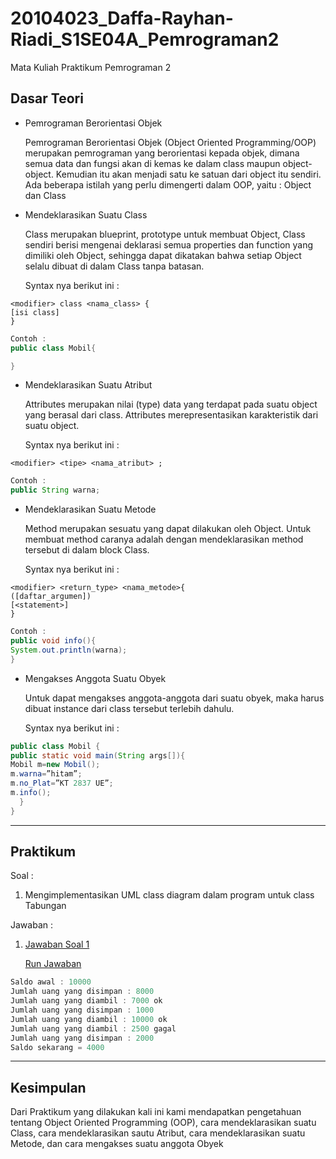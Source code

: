 # 20104023_Daffa-Rayhan-Riadi_S1SE04A_Pemrograman2
Mata Kuliah Praktikum Pemrograman 2
## Dasar Teori
* Pemrograman Berorientasi Objek

  Pemrograman Berorientasi Objek (Object Oriented Programming/OOP) merupakan pemrograman yang berorientasi kepada objek, dimana semua data dan fungsi akan di kemas ke dalam class maupun object-object. Kemudian itu akan menjadi satu ke satuan dari object itu sendiri. Ada beberapa istilah yang perlu dimengerti dalam OOP, yaitu : Object dan Class
  
  
* Mendeklarasikan Suatu Class

  Class merupakan blueprint, prototype untuk membuat Object, Class sendiri berisi mengenai deklarasi semua properties dan function yang dimiliki oleh Object, sehingga dapat dikatakan bahwa setiap Object selalu dibuat di dalam Class tanpa batasan.

  Syntax nya berikut ini :
````
<modifier> class <nama_class> {
[isi class]
}
````
````java
Contoh : 
public class Mobil{ 

}
````

* Mendeklarasikan Suatu Atribut

  Attributes merupakan nilai (type) data yang terdapat pada suatu object yang berasal dari class. Attributes merepresentasikan karakteristik dari suatu object.

  Syntax nya berikut ini :
````
<modifier> <tipe> <nama_atribut> ;
````
````java
Contoh : 
public String warna;
````

* Mendeklarasikan Suatu Metode

  Method merupakan sesuatu yang dapat dilakukan oleh Object. Untuk membuat method caranya adalah dengan mendeklarasikan method tersebut di dalam block Class.

  Syntax nya berikut ini :
````
<modifier> <return_type> <nama_metode>{
([daftar_argumen])
[<statement>]
}
````
````java
Contoh : 
public void info(){
System.out.println(warna);
}
````

* Mengakses Anggota Suatu Obyek

  Untuk dapat mengakses anggota-anggota dari suatu obyek, maka harus dibuat instance dari class tersebut terlebih dahulu.

  Syntax nya berikut ini :
````java
public class Mobil {
public static void main(String args[]){ 
Mobil m=new Mobil();
m.warna=”hitam”;
m.no_Plat=”KT 2837 UE”;
m.info();
  }
}
````
<hr>

## Praktikum
Soal :
1. Mengimplementasikan UML class diagram dalam program untuk class Tabungan

Jawaban :
1. [Jawaban Soal 1](https://github.com/Daffarr/20104023_Daffa-Rayhan-Riadi_S1SE04A_Pemrograman2/blob/modul3/src/Modul3/Latihan/Tabungan.java)
   
   [Run Jawaban](https://github.com/Daffarr/20104023_Daffa-Rayhan-Riadi_S1SE04A_Pemrograman2/blob/modul3/src/Modul3/Latihan/Implementasi_UML.java)
````java
Saldo awal : 10000
Jumlah uang yang disimpan : 8000
Jumlah uang yang diambil : 7000 ok
Jumlah uang yang disimpan : 1000
Jumlah uang yang diambil : 10000 ok
Jumlah uang yang diambil : 2500 gagal
Jumlah uang yang disimpan : 2000
Saldo sekarang = 4000
````

<hr>

## Kesimpulan
Dari Praktikum yang dilakukan kali ini kami mendapatkan pengetahuan tentang Object Oriented Programming (OOP), cara mendeklarasikan suatu Class, cara mendeklarasikan sautu Atribut, cara mendeklarasikan suatu Metode, dan cara mengakses suatu anggota Obyek
